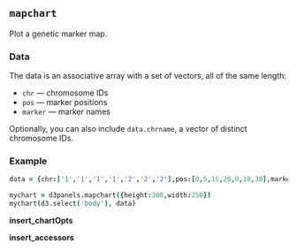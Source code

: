 ## `mapchart`

Plot a genetic marker map.

### Data

The data is an associative array with a set of vectors, all of the same length:
- `chr` &mdash; chromosome IDs
- `pos` &mdash; marker positions
- `marker` &mdash; marker names

Optionally, you can also include `data.chrname`, a vector of distinct
chromosome IDs.

### Example

```coffeescript
data = {chr:['1','1','1','1','2','2','2'],pos:[0,5,15,20,0,10,30],marker:['m1','m2','m3','m4','m5','m6','m7']}

mychart = d3panels.mapchart({height:300,width:250})
mychart(d3.select('body'), data)
```

**insert_chartOpts**

**insert_accessors**
